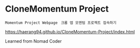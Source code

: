 # CloneMomentum Project

```Momentum Project Webpage```
``` 크롬 앱 모멘텀 프로젝트 접속하기```

https://haerang94.github.io/CloneMomentum-Project/index.html

Learned from Nomad Coder
